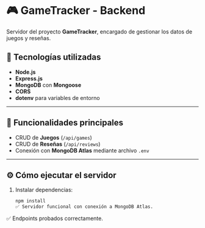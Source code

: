 # 🎮 GameTracker - Backend

Servidor del proyecto **GameTracker**, encargado de gestionar los datos de juegos y reseñas.

## 🚀 Tecnologías utilizadas
- **Node.js**
- **Express.js**
- **MongoDB** con **Mongoose**
- **CORS**
- **dotenv** para variables de entorno

---

## 🧩 Funcionalidades principales
- CRUD de **Juegos** (`/api/games`)
- CRUD de **Reseñas** (`/api/reviews`)
- Conexión con **MongoDB Atlas** mediante archivo `.env`

---

## ⚙️ Cómo ejecutar el servidor

1. Instalar dependencias:
   ```bash
   npm install
   ✅ Servidor funcional con conexión a MongoDB Atlas.
✅ Endpoints probados correctamente.